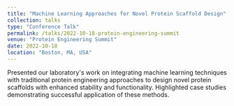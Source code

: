 ```yaml
---
title: "Machine Learning Approaches for Novel Protein Scaffold Design"
collection: talks
type: "Conference Talk"
permalink: /talks/2022-10-18-protein-engineering-summit
venue: "Protein Engineering Summit"
date: 2022-10-18
location: "Boston, MA, USA"
---
```


Presented our laboratory's work on integrating machine learning techniques with traditional protein engineering approaches to design novel protein scaffolds with enhanced stability and functionality. Highlighted case studies demonstrating successful application of these methods.